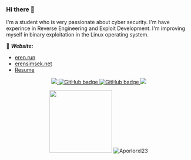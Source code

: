 ### Hi there 👋

I'm a student who is very passionate about cyber security. I'm have experince in Reverse Engineering and Exploit Development. I'm improving myself in binary exploitation in the Linux operating system.

:notebook: ***Website:***
- [eren.run](https://eren.run/)
- [erensimsek.net](https://erensimsek.net/)
- [Resume](https://erensimsek.net/Resume.pdf)

<p align="center">
  <a href="http://twitter.com/aporlorxl23">
    <img src="https://img.shields.io/twitter/follow/aporlorxl23?label=Twitter&logo=twitter&style=for-the-badge" />
  </a>
  <a href="https://github.com/aporlorxl23?tab=followers">
    <img src="https://img.shields.io/github/followers/aporlorxl23?label=Followers&logo=GitHub&style=for-the-badge" alt="GitHub badge" />
  </a>
  <a href="https://www.youtube.com/Aporlorxl23">
    <img src="https://img.shields.io/youtube/channel/views/UCD1w84oXWBZEwoAbPVO9MSA?style=for-the-badge" alt="GitHub badge" />
  </a>
  <a href="https://linkedin.com/in/erensimsek"><img src="https://img.shields.io/badge/linkedin-0077B5.svg?style=for-the-badge&logo=linkedin&logoColor=white"/></a>
</p>

<!--
<p align="center"><img width="100%" src="https://github-readme-stats.sabesansathananthan.vercel.app/api?username=aporlorxl23&show_icons=true&hide_border=true&count_private=true&include_all_commits=true&theme=dark&card_width=500" /></p>

<p align="center"><img width="100%" src="https://github-readme-stats.sabesansathananthan.vercel.app/api/top-langs/?username=aporlorxl23&layout=compact&theme=dark&card_width=1000&hide_border=true" /></p>
-->
<p align="center">

  <img height="170em" src="https://github-readme-stats.vercel.app/api?username=Aporlorxl23&include_all_commits=true&count_private=true&show_icons=true&theme=codeSTACKr"/>
  <img src="https://github-readme-stats.vercel.app/api/top-langs/?username=Aporlorxl23&layout=compact&hide=html&theme=codeSTACKr" alt="Aporlorxl23"/>

</p>

